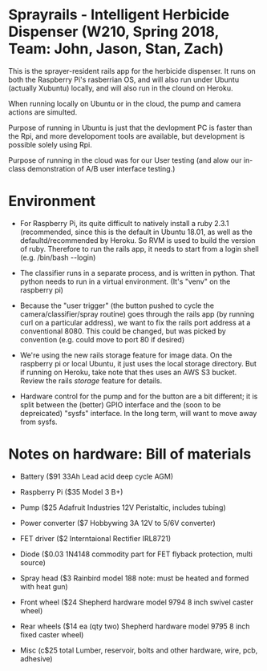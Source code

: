 # Sprayrails - Intelligent Herbicide Dispenser   (W210, Spring 2018, Team: John, Jason, Stan, Zach)

This is the sprayer-resident rails app for the herbicide dispenser.  It runs on both the Raspberry Pi's rasberrian
OS, and will also run under Ubuntu (actually Xubuntu) locally, and will also run in the clound on Heroku.

When running locally on Ubuntu or in the cloud, the pump and camera actions are simulted.

Purpose of running in Ubuntu is just that the devlopment PC is faster than the Rpi, and more developoment
tools are available, but development is possible solely using Rpi.

Purpose of running in the cloud was for our User testing (and alow our in-class demonstration of A/B user interface
testing.)

# Environment

* For Raspberry Pi, its quite difficult to natively install a ruby 2.3.1 (recommended, since this is
the default in Ubuntu 18.01, as well as the defaultd/recommended by Heroku.  So RVM is used to build
the version of ruby.   Therefore to run the rails app, it needs to start from a login shell
(e.g. /bin/bash --login)

* The classifier runs in a separate process, and is written in python.  That python needs to run in
a virtual environment.  (It's "venv" on the raspberry pi)

* Because the "user trigger" (the button pushed to cycle the camera/classifier/spray routine) goes
through the rails app (by running curl on a particular address), we want to fix the rails port
address at a conventional 8080.   This could be changed, but was picked by convention (e.g. could
move to port 80 if desired)

* We're using the new rails storage feature for image data.   On the raspberry pi or local
Ubuntu, it just uses the
local storage directory.  But if running on Heroku, take note that thes uses an AWS S3 bucket.  Review
the rails *storage* feature for details.

* Hardware control for the pump and for the button are a bit different; it is split between the (better)
GPIO interface and the (soon to be depreicated) "sysfs" interface.   In the long term, will want to move
away from sysfs.

# Notes on hardware:  Bill of materials

* Battery ($91  33Ah Lead acid deep cycle AGM)

* Raspberry Pi ($35 Model 3 B+)

* Pump ($25 Adafruit Industries 12V Peristaltic, includes tubing)

* Power converter ($7 Hobbywing 3A 12V to 5/6V converter)

* FET driver ($2  Interntaional Rectifier IRL8721)

* Diode ($0.03 1N4148  commodity part for FET flyback protection, multi source)

* Spray head ($3 Rainbird model 188  note: must be heated and formed with heat gun)

* Front wheel ($24 Shepherd hardware model 9794 8 inch swivel caster wheel)

* Rear wheels ($14 ea (qty two) Shepherd hardware model 9795 8 inch fixed caster wheel)

* Misc (c$25 total  Lumber, reservoir, bolts and other hardware, wire, pcb, adhesive)



